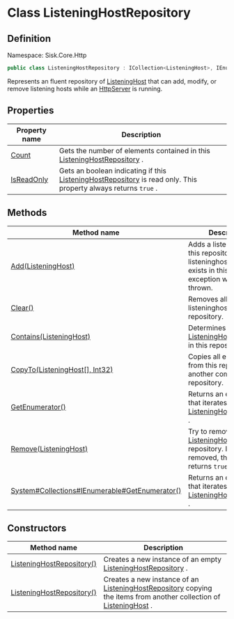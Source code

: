# Class ListeningHostRepository

## Definition
Namespace: Sisk.Core.Http

```csharp
public class ListeningHostRepository : ICollection<ListeningHost>, IEnumerable<ListeningHost>
```

Represents an fluent repository of [ListeningHost](/spec/Sisk/Core/Http/ListeningHost) that can add, modify, or remove listening hosts while an [HttpServer](/spec/Sisk/Core/Http/HttpServer) is running.

## Properties

| Property name | Description |
| --- | --- |
| [Count](/spec/Sisk/Core/Http/ListeningHostRepository/Count) | Gets the number of elements contained in this [ListeningHostRepository](/spec/Sisk/Core/Http/ListeningHostRepository) . | 
| [IsReadOnly](/spec/Sisk/Core/Http/ListeningHostRepository/IsReadOnly) | Gets an boolean indicating if this [ListeningHostRepository](/spec/Sisk/Core/Http/ListeningHostRepository) is read only. This property always returns `true` . | 

## Methods

| Method name | Description |
| --- | --- |
| [Add(ListeningHost)](/spec/Sisk/Core/Http/ListeningHostRepository/Add--ListeningHost) | Adds a listeninghost to this repository. If this listeninghost already exists in this class, an exception will be thrown. | 
| [Clear()](/spec/Sisk/Core/Http/ListeningHostRepository/Clear--) | Removes all listeninghosts from this repository. | 
| [Contains(ListeningHost)](/spec/Sisk/Core/Http/ListeningHostRepository/Contains--ListeningHost) | Determines if an [ListeningHost](/spec/Sisk/Core/Http/ListeningHost) is present in this repository. | 
| [CopyTo(ListeningHost[], Int32)](/spec/Sisk/Core/Http/ListeningHostRepository/CopyTo--ListeningHost[]-Int32) | Copies all elements from this repository to another compatible repository. | 
| [GetEnumerator()](/spec/Sisk/Core/Http/ListeningHostRepository/GetEnumerator--) | Returns an enumerator that iterates through this [ListeningHostRepository](/spec/Sisk/Core/Http/ListeningHostRepository) . | 
| [Remove(ListeningHost)](/spec/Sisk/Core/Http/ListeningHostRepository/Remove--ListeningHost) | Try to remove a [ListeningHost](/spec/Sisk/Core/Http/ListeningHost) from this repository. If the item is removed, this methods returns `true` . | 
| [System#Collections#IEnumerable#GetEnumerator()](/spec/Sisk/Core/Http/ListeningHostRepository/System_Collections_IEnumerable_GetEnumerator--) | Returns an enumerator that iterates through this [ListeningHostRepository](/spec/Sisk/Core/Http/ListeningHostRepository) . | 

## Constructors

| Method name | Description |
| --- | --- |
| [ListeningHostRepository()](/spec/Sisk/Core/Http/ListeningHostRepository/_ctor--) | Creates a new instance of an empty [ListeningHostRepository](/spec/Sisk/Core/Http/ListeningHostRepository) . | 
| [ListeningHostRepository()](/spec/Sisk/Core/Http/ListeningHostRepository/_ctor--) | Creates a new instance of an [ListeningHostRepository](/spec/Sisk/Core/Http/ListeningHostRepository) copying the items from another collection of [ListeningHost](/spec/Sisk/Core/Http/ListeningHost) . | 

